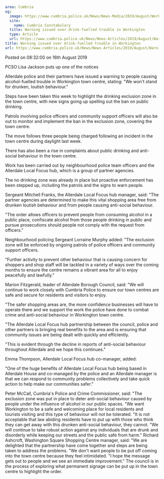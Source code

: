 ```yaml
area: Cumbria
og:
  image: https://www.cumbria.police.uk/News/News-Media/2019/August/Workington-noticejpg.jpg
  site:
    name: Cumbria Constabulary
  title: Warning issued over drink-fuelled trouble in Workington
  type: Article
  url: https://www.cumbria.police.uk/News/News-Articles/2019/August/Warning-issued-over-drink-fuelled-trouble-in-Workington.aspx
title: Warning issued over drink-fuelled trouble in Workington
url: https://www.cumbria.police.uk/News/News-Articles/2019/August/Warning-issued-over-drink-fuelled-trouble-in-Workington.aspx
```

Posted on 08:32:00 on 16th August 2019

PCSO Lisa Jackson puts up one of the notices

Allerdale police and their partners have issued a warning to people causing alcohol-fuelled trouble in Workington town centre, stating: "We won't stand for drunken, loutish behaviour."

Steps have been taken this week to highlight the drinking exclusion zone in the town centre, with new signs going up spelling out the ban on public drinking.

Patrols involving police officers and community support officers will also be out to monitor and implement the ban in the exclusion zone, covering the town centre.

The move follows three people being charged following an incident in the town centre during daylight last week.

There has also been a rise in complaints about public drinking and anti-social behaviour in the town centre.

Work has been carried out by neighbourhood police team officers and the Allerdale Local Focus hub, which is a group of partner agencies.

The no drinking zone was already in place but proactive enforcement has been stepped up, including the patrols and the signs to warn people.

Sergeant Mitchell Franks, the Allerdale Local Focus hub manager, said: "The partner agencies are determined to make this vital shopping area free from drunken loutish behaviour and from people causing anti-social behaviour.

"The order allows officers to prevent people from consuming alcohol in a public place, confiscate alcohol from those people drinking in public and pursue prosecutions should people not comply with the request from officers."

Neighbourhood policing Sergeant Lorraine Murphy added: "The exclusion zone will be enforced by ongoing patrols of police officers and community support officers.

"Further activity to prevent other behaviour that is causing concern for shoppers and shop staff will be tackled in a variety of ways over the coming months to ensure the centre remains a vibrant area for all to enjoy peacefully and lawfully."

Marion Fitzgerald, leader of Allerdale Borough Council, said: "We will continue to work closely with Cumbria Police to ensure our town centres are safe and secure for residents and visitors to enjoy.

"The safer shopping areas are, the more confidence businesses will have to operate there and we support the work the police have done to combat crime and anti-social behaviour in Workington town centre.

"The Allerdale Local Focus hub partnership between the council, police and other partners is bringing real benefits to the area and is ensuring that community issues are being dealt with quickly and efficiently.

"This is evident through the decline in reports of anti-social behaviour throughout Allerdale and we hope this continues."

Emma Thompson, Allerdale Local Focus hub co-manager, added:

"One of the huge benefits of Allerdale Local Focus hub being based in Allerdale House and co-managed by the police and an Allerdale manager is that we can respond to community problems collectively and take quick action to help make our communities safer."

Peter McCall, Cumbria's Police and Crime Commissioner, said: "The exclusion zone was put in place to deter anti-social behaviour caused by people under the influence of alcohol in our public spaces.
"We want Workington to be a safe and welcoming place for local residents and tourists visiting and this type of behaviour will not be tolerated.
"It is not acceptable that law abiding residents have to put up with those who think they can get away with this drunken anti-social behaviour, they cannot.
"We will continue to take robust action against any individuals that are drunk and disorderly while keeping our streets and the public safe from harm."
Richard Ashcroft, Washington Square Shopping Centre manager, said: "We are delighted that the partnership have come together and steps are being taken to address the problems.
"We don't want people to be put off coming into the town centre because they feel intimidated.
"I hope the message gets out to people and we see an immediate improvement."
The council is in the process of exploring what permanent signage can be put up in the town centre to highlight the order.
